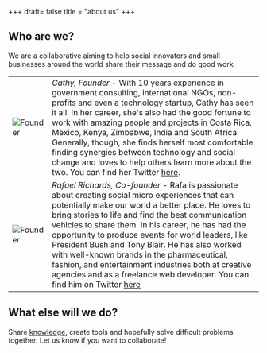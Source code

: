 +++
draft= false
title = "about us"
+++

## Who are we?
We are a collaborative aiming to help social innovators and small businesses around the world share their message and do good work. 

|  |  |
|---|---|
| ![Founder](/images/cathy_resize.png)  | _Cathy, Founder_ - With 10 years experience in government consulting, international NGOs, non-profits and even a technology startup, Cathy has seen it all. In her career, she's also had the good fortune to work with amazing people and projects in Costa Rica, Mexico, Kenya, Zimbabwe, India and South Africa. Generally, though, she finds herself most comfortable finding synergies between technology and social change and loves to help others learn more about the two. You can find her Twitter [here](https://www.twitter.com/myqntm).|
| ![Founder](/images/rafa_resize.png)  | _Rafael Richards, Co-founder_ - Rafa is passionate about creating social micro experiences that can potentially make our world a better place. He loves to bring stories to life and find the best communication vehicles to share them. In his career, he has had the opportunity to produce events for world leaders, like President Bush and Tony Blair. He has also worked with well-known brands in the pharmaceutical, fashion, and entertainment industries both at creative agencies and as a freelance web developer. You can find him on Twitter [here](https://www.twitter.com/rafarichards)|


## What else will we do?
Share [knowledge](https://www.github.com/pueblocolab), create tools and hopefully solve difficult problems together. Let us know if you want to collaborate!



